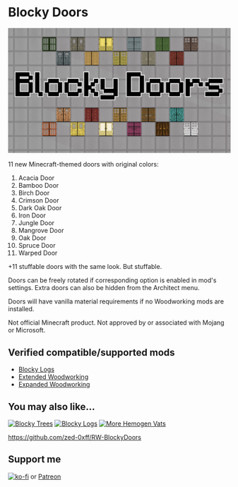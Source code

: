 # Blocky Doors
[![Blocky Doors](About/Preview.png)](https://steamcommunity.com/sharedfiles/filedetails/?id=2983962533)

11 new Minecraft-themed doors with original colors:

1. Acacia Door
1. Bamboo Door
1. Birch Door
1. Crimson Door
1. Dark Oak Door
1. Iron Door
1. Jungle Door
1. Mangrove Door
1. Oak Door
1. Spruce Door
1. Warped Door

+11 stuffable doors with the same look. But stuffable.

Doors can be freely rotated if corresponding option is enabled in mod's settings.
Extra doors can also be hidden from the Architect menu.

Doors will have vanilla material requirements if no Woodworking mods are installed.

Not official Minecraft product. Not approved by or associated with Mojang or Microsoft.

## Verified compatible/supported mods

- [Blocky Logs](https://steamcommunity.com/sharedfiles/filedetails/?id=2986960956)
- [Extended Woodworking](https://steamcommunity.com/sharedfiles/filedetails/?id=836912371)
- [Expanded Woodworking](https://steamcommunity.com/sharedfiles/filedetails/?id=2882494600)

## You may also like...

[![Blocky Trees](https://steamuserimages-a.akamaihd.net/ugc/2023851270025376422/A564E01BE53E5BA1D902942FD8C963E30746045F/?imw=268&imh=151&ima=fit&impolicy=Letterbox)](https://steamcommunity.com/sharedfiles/filedetails/?id=2983608933)
[![Blocky Logs](https://steamuserimages-a.akamaihd.net/ugc/2021600103462817131/8E593B18A4EE94B8CDC9570FE14977F83D39C482/?imw=268&imh=151&ima=fit&impolicy=Letterbox)](https://steamcommunity.com/sharedfiles/filedetails/?id=2986960956)
[![More Hemogen Vats](https://steamuserimages-a.akamaihd.net/ugc/2031731627303743816/286F698E8A1F1A85593DC75F33026CA96874DDB7/?imw=268&imh=151&ima=fit&impolicy=Letterbox)](https://steamcommunity.com/sharedfiles/filedetails/?id=2965143667)

https://github.com/zed-0xff/RW-BlockyDoors

## Support me

[![ko-fi](https://i.imgur.com/Utx6OIH.png)](https://ko-fi.com/K3K81Z3W5) or [Patreon](https://www.patreon.com/zed_0xff)

